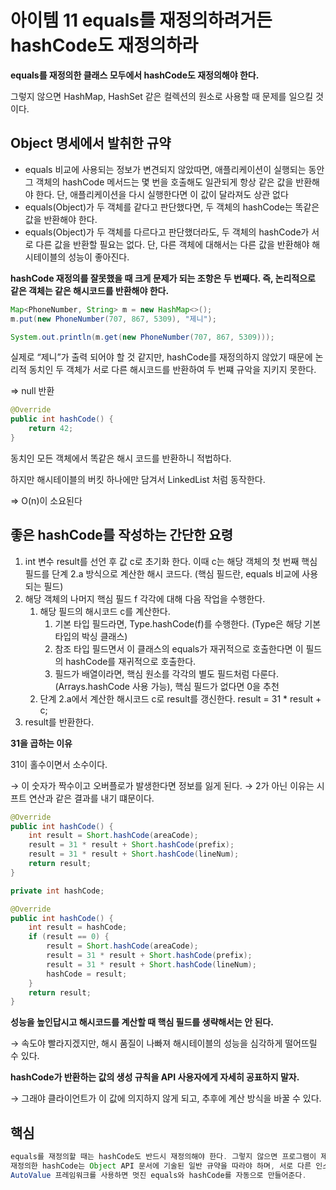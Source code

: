 # 아이템 11 equals를 재정의하려거든 hashCode도 재정의하라

**equals를 재정의한 클래스 모두에서 hashCode도 재정의해야 한다.**

그렇지 않으면 HashMap, HashSet 같은 컬렉션의 원소로 사용할 때 문제를 일으킬 것이다.

## Object 명세에서 발취한 규약

- equals 비교에 사용되는 정보가 변견되지 않았따면, 애플리케이션이 실행되는 동안 그 객체의 hashCode 메서드는 몇 번을 호출해도 일관되게 항상 같은 값을 반환해야 한다.
단, 애플리케이션을 다시 실행한다면 이 값이 달라져도 상관 없다
- equals(Object)가 두 객체를 같다고 판단했다면, 두 객체의 hashCode는 똑같은 값을 반환해야 한다.
- equals(Object)가 두 객체를 다르다고 판단했더라도, 두 객체의 hashCode가 서로 다른 값을 반환할 필요는 없다.
단, 다른 객체에 대해서는 다른 값을 반환해야 해시테이블의 성능이 좋아진다.

**hashCode 재정의를 잘못했을 때 크게 문제가 되는 조항은 두 번째다.
즉, 논리적으로 같은 객체는 같은 해시코드를 반환해야 한다.**

```java
Map<PhoneNumber, String> m = new HashMap<>();
m.put(new PhoneNumber(707, 867, 5309), "제니");

System.out.println(m.get(new PhoneNumber(707, 867, 5309)));
```

실제로 “제니”가 출력 되어야 할 것 같지만, hashCode를 재정의하지 않았기 때문에 논리적 동치인 두 객체가 서로 다른 해시코드를 반환하여 두 번쨰 규악을 지키지 못한다.

⇒ null 반환

```java
@Override
public int hashCode() {
	return 42;
}
```

동치인 모든 객체에서 똑같은 해시 코드를 반환하니 적법하다.

하지만 해시테이블의 버킷 하나에만 담겨서 LinkedList 처럼 동작한다.

⇒ O(n)이 소요된다

## 좋은 hashCode를 작성하는 간단한 요령

1. int 변수 result를 선언 후 값 c로 초기화 한다.
이때 c는 해당 객체의 첫 번째 핵심 필드를 단계 2.a 방식으로 계산한 해시 코드다.
(핵심 필드란, equals 비교에 사용되는 필드)
2. 해당 객체의 나머지 핵심 필드 f 각각에 대해 다음 작업을 수행한다.
    1. 해당 필드의 해시코드 c를 계산한다.
        1. 기본 타입 필드라면, Type.hashCode(f)를 수행한다.
        (Type은 해당 기본 타입의 박싱 클래스)
        2. 참조 타입 필드면서 이 클래스의 equals가 재귀적으로 호출한다면 이 필드의 hashCode를 재귀적으로 호출한다.
        3. 필드가 배열이라면, 핵심 원소를 각각의 별도 필드처럼 다룬다.
        (Arrays.hashCode 사용 가능), 핵심 필드가 없다면 0을 추천
    2. 단계 2.a에서 계산한 해시코드 c로 result를 갱신한다.
    result = 31 * result + c;
3. result를 반환한다.

**31을 곱하는 이유**

31이 홀수이면서 소수이다.

→ 이 숫자가 짝수이고 오버플로가 발생한다면 정보를 잃게 된다.
→ 2가 아닌 이유는 시프트 연산과 같은 결과를 내기 떄문이다.

```java
@Override
public int hashCode() {
	int result = Short.hashCode(areaCode);
	result = 31 * result + Short.hashCode(prefix);
	result = 31 * result + Short.hashCode(lineNum);
	return result;
}
```

```java
private int hashCode;

@Override
public int hashCode() {
	int result = hashCode;
	if (result == 0) {
		result = Short.hashCode(areaCode);
		result = 31 * result + Short.hashCode(prefix);
		result = 31 * result + Short.hashCode(lineNum);
		hashCode = result;
	}
	return result;
}
```

**성능을 높인답시고 해시코드를 계산할 때 핵심 필드를 생략해서는 안 된다.**

→ 속도야 빨라지겠지만, 해시 품질이 나빠져 해시테이블의 성능을 심각하게 떨어뜨릴 수 있다.

**hashCode가 반환하는 값의 생성 규칙을 API 사용자에게 자세히 공표하지 말자.**

→ 그래야 클라이언트가 이 값에 의지하지 않게 되고, 추후에 계산 방식을 바꿀 수 있다.

## 핵심

```java
equals를 재정의할 때는 hashCode도 반드시 재정의해야 한다. 그렇지 않으면 프로그램이 제대로 동작하지 않을 것이다.
재정의한 hashCode는 Object API 문서에 기술된 일반 규약을 따라야 하며, 서로 다른 인스턴스라면 되도록 해시코드도 서로 다르게 구현해야 한다.
AutoValue 프레임워크를 사용하면 멋진 equals와 hashCode를 자동으로 만들어준다.
```
